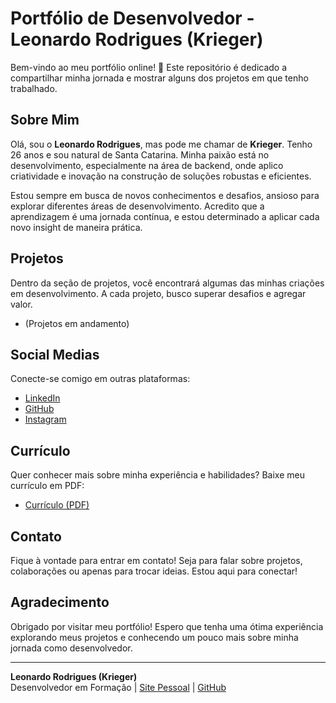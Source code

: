 # Portfólio de Desenvolvedor - Leonardo Rodrigues (Krieger)

Bem-vindo ao meu portfólio online! 🚀 Este repositório é dedicado a compartilhar minha jornada e mostrar alguns dos projetos em que tenho trabalhado.

## Sobre Mim

Olá, sou o **Leonardo Rodrigues**, mas pode me chamar de **Krieger**. Tenho 26 anos e sou natural de Santa Catarina. Minha paixão está no desenvolvimento, especialmente na área de backend, onde aplico criatividade e inovação na construção de soluções robustas e eficientes.

Estou sempre em busca de novos conhecimentos e desafios, ansioso para explorar diferentes áreas de desenvolvimento. Acredito que a aprendizagem é uma jornada contínua, e estou determinado a aplicar cada novo insight de maneira prática.

## Projetos

Dentro da seção de projetos, você encontrará algumas das minhas criações em desenvolvimento. A cada projeto, busco superar desafios e agregar valor.

* (Projetos em andamento)

## Social Medias

Conecte-se comigo em outras plataformas:

* [LinkedIn](http://www.linkedin.com/in/leokrodrigues)
* [GitHub](https://github.com/Kriegerl1)
* [Instagram](https://www.instagram.com/leo_rodrigues1997/)

## Currículo

Quer conhecer mais sobre minha experiência e habilidades? Baixe meu currículo em PDF:

* [Currículo (PDF)](Indisponível)

## Contato

Fique à vontade para entrar em contato! Seja para falar sobre projetos, colaborações ou apenas para trocar ideias. Estou aqui para conectar!

## Agradecimento

Obrigado por visitar meu portfólio! Espero que tenha uma ótima experiência explorando meus projetos e conhecendo um pouco mais sobre minha jornada como desenvolvedor.

---

**Leonardo Rodrigues (Krieger)**  
Desenvolvedor em Formação | [Site Pessoal](https://LeoRodriguesDev.github.io/Portf-lio-Dev) | [GitHub](https://github.com/Kriegerl1)
